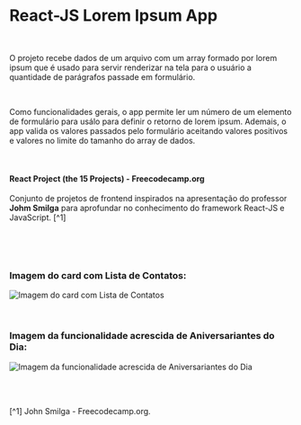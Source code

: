 # React-JS Lorem Ipsum App

<br />

O projeto recebe dados de um arquivo com um array formado por lorem ipsum que é usado para servir renderizar na tela para o usuário a quantidade de parágrafos passade em formulário.

<br />

Como funcionalidades gerais, o app permite ler um número de um elemento de formulário para usálo para definir o retorno de lorem ipsum.
Ademais, o app valida os valores passados pelo formulário aceitando valores positivos e valores no limite do tamanho do array de dados.

<br />

#### React Project (the 15 Projects) - Freecodecamp.org

Conjunto de projetos de frontend inspirados na apresentação do professor **Johm Smilga** para aprofundar no conhecimento do framework React-JS e JavaScript. [^1]

<br />

[]()

<br />

### Imagem do card com Lista de Contatos:

![Imagem do card com Lista de Contatos](/public/images/lista-de-contatos.png)

<br />

### Imagem da funcionalidade acrescida de Aniversariantes do Dia:

![Imagem da funcionalidade acrescida de Aniversariantes do Dia](/public/images/aniversariantes-do-dia.png)

<br />
<br />

[^1] John Smilga - Freecodecamp.org.
